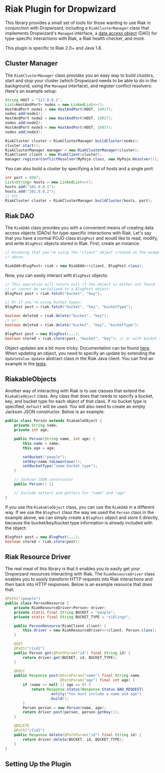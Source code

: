 Riak Plugin for Dropwizard
==========================

This library provides a small set of tools for those wanting to use Riak
in conjunction with Dropwizard, including a `RiakClusterManager` class
that implements Dropwizard's `Managed` interface, a [data access
object](http://en.wikipedia.org/wiki/Data_access_object) \(DAO) for
type-specific interactions with Riak, a Riak health checker, and more.

This plugin is specific to Riak 2.0+ and Java 1.8.

## Cluster Manager

The `RiakClusterManager` class provides you an easy way to build
clusters, start and stop your cluster (which Dropwizard needs to be able
to do in the background, using the `Managed` interface), and register
conflict resolvers. Here's an example setup:

```java
String HOST = "127.0.0.1";
List<HostAndPort> nodes = new LinkedList<>();
HostAndPort node1 = new HostAndPort(HOST, 10017);
nodes.add(node1);
HostAndPort node2 = new HostAndPort(HOST, 10027);
nodes.add(node2);
HostAndPort node3 = new HostAndPort(HOST, 10037);
nodes.add(node3);

RiakCluster cluster = RiakClusterManager.buildCluster(nodes);
cluster.start();
RiakClusterManager manager = new RiakClusterManager(cluster);
RiakClient client = new RiakClient(cluster);
manager.registerConflictResolver(MyPojo.class, new MyPojo.Resolver());
```

You can also build a cluster by specifying a list of hosts and a single
port:

```java
int port = 8087;
List<String> hosts = new LinkedList<>();
hosts.add("101.0.0.1");
hosts.add("101.0.0.2");
// etc.
RiakCluster cluster = RiakClusterManager.buildCluster(hosts, port);
```

## Riak DAO

The `RiakDAO` class provides you with a convenient means of creating
data access objects (DAOs) for type-specific interactions with Riak.
Let's say that you have a normal POJO class `BlogPost` and would like to
read, modify, and write `BlogPost` objects stored in Riak. First, create
an instance:

```java
// Assuming that you're using the "client" object created in the example
// above:

RiakDAO<BlogPost> riak = new RiakDAO<>(client, BlogPost.class);
```

Now, you can easily interact with `BlogPost` objects:

```java
// This operation will return null if the object is either not found
// or cannot be serialized to a BlogPost object:
BlogPost post = riak.fetch("bucket", "key");

// Or if you're using bucket types:
BlogPost post = riak.fetch("bucket", "key", "bucketType");

boolean deleted = riak.delete("bucket", "key");
// or:
boolean deleted = riak.delete("bucket", "key", "bucketType");

BlogPost post = new BlogPost(...);
boolean stored = riak.store(post, "bucket", "key"); // or with bucket type
```

Object updates are a bit more tricky. Documentation can be found
[here](http://docs.basho.com/riak/latest/dev/using/updates/#Java-Client-Example).
When updating an object, you need to specify an update by extending the
`UpdateValue.Update` abstract class in the Riak Java client. You can
find an example in the
[tests](https://github.com/lucperkins/dropwizard-riak/blob/master/src/test/java/com/lucperkins/dropwizard/riak/RiakDAOTest.java).

## RiakableObjects

Another way of interacting with Riak is to use classes that extend the
`RiakableObject` class. Any class that does that needs to specify a
bucket, key, and bucket type for each object of that class. If no bucket
type is specified, `default` will be used. You will also need to create
an empty Jackson JSON constructor. Below is an example:

```java
public class Person extends RiakableObject {
    private String name;
    private int age;

    public Person(String name, int age) {
        this.name = name;
        this.age = age;

        setBucket("people");
        setKey(name.toLowerCase());
        setBucketType("some_bucket_type");
    }

    // Jackson JSON constructor
    public Person() {}

    // Include setters and getters for "name" and "age"
}
```

If you use the `RiakableObject` class, you can use the `RiakDAO` in a
different way. If we use the `BlogPost` class the way we used the
`Person` class in the example above, we can simply create a `BlogPost`
object and store it directly, because the bucket/key/bucket type
information is already included with the object:

```java
BlogPost post = new BlogPost(...);
boolean stored = riak.store(post);
```

## Riak Resource Driver

The real meat of this library is that it enables you to easily get your
Dropwizard resources interacting with Riak. The `RiakResourceDriver`
class enables you to easily transform HTTP requests into Riak
interactions and then back into HTTP responses. Below is an example
resource that does that:

```java
@Path("/people")
public class PersonResource {
    private RiakResourceDriver<Person> driver;
    private static final String BUCKET = "people";
    private static final String BUCKET_TYPE = "siblings";

    public PersonResource(RiakClient client) {
        this.driver = new RiakResourceDriver<>(client, Person.class);
    }

    @GET
    @Path("/{id}")
    public Person get(@PathParam("id") final String id) {
        return driver.get(BUCKET, id, BUCKET_TYPE);
    }

    @POST
    public Response post(@FormParam("name") final String name,
                         @FormParam("age") final int age) {
        if (name == null || age == 0) {
            return Response.status(Response.Status.BAD_REQUEST)
                    .entity("You must include a name and age")
                    .build();
        }
        Person person = new Person(name, age);
        return driver.post(person, person.getKey());
    }

    @DELETE
    @Path("/{id}")
    public Response delete(@PathParam("id") final String id) {
        return driver.delete(BUCKET, id, BUCKET_TYPE);
    }
}
```

## Setting Up the Plugin


